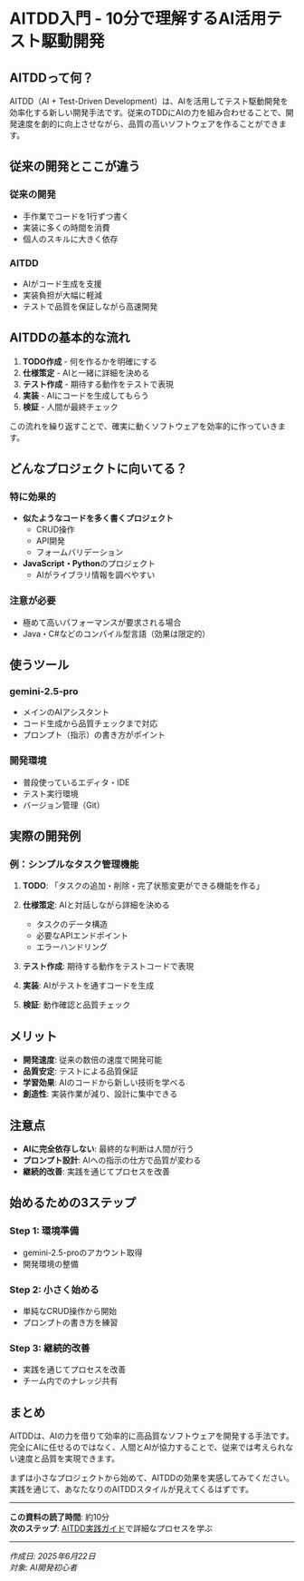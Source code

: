 # AITDD入門 - 10分で理解するAI活用テスト駆動開発

## AITDDって何？

AITDD（AI + Test-Driven Development）は、AIを活用してテスト駆動開発を効率化する新しい開発手法です。従来のTDDにAIの力を組み合わせることで、開発速度を劇的に向上させながら、品質の高いソフトウェアを作ることができます。

## 従来の開発とここが違う

### 従来の開発
- 手作業でコードを1行ずつ書く
- 実装に多くの時間を消費
- 個人のスキルに大きく依存

### AITDD
- AIがコード生成を支援
- 実装負担が大幅に軽減
- テストで品質を保証しながら高速開発

## AITDDの基本的な流れ

1. **TODO作成** - 何を作るかを明確にする
2. **仕様策定** - AIと一緒に詳細を決める
3. **テスト作成** - 期待する動作をテストで表現
4. **実装** - AIにコードを生成してもらう
5. **検証** - 人間が最終チェック

この流れを繰り返すことで、確実に動くソフトウェアを効率的に作っていきます。

## どんなプロジェクトに向いてる？

### 特に効果的
- **似たようなコードを多く書くプロジェクト**
  - CRUD操作
  - API開発
  - フォームバリデーション
- **JavaScript・Python**のプロジェクト
  - AIがライブラリ情報を調べやすい

### 注意が必要
- 極めて高いパフォーマンスが要求される場合
- Java・C#などのコンパイル型言語（効果は限定的）

## 使うツール

### gemini-2.5-pro
- メインのAIアシスタント
- コード生成から品質チェックまで対応
- プロンプト（指示）の書き方がポイント

### 開発環境
- 普段使っているエディタ・IDE
- テスト実行環境
- バージョン管理（Git）

## 実際の開発例

### 例：シンプルなタスク管理機能

1. **TODO**: 「タスクの追加・削除・完了状態変更ができる機能を作る」

2. **仕様策定**: AIと対話しながら詳細を決める
   - タスクのデータ構造
   - 必要なAPIエンドポイント
   - エラーハンドリング

3. **テスト作成**: 期待する動作をテストコードで表現

4. **実装**: AIがテストを通すコードを生成

5. **検証**: 動作確認と品質チェック

## メリット

- **開発速度**: 従来の数倍の速度で開発可能
- **品質安定**: テストによる品質保証
- **学習効果**: AIのコードから新しい技術を学べる
- **創造性**: 実装作業が減り、設計に集中できる

## 注意点

- **AIに完全依存しない**: 最終的な判断は人間が行う
- **プロンプト設計**: AIへの指示の仕方で品質が変わる
- **継続的改善**: 実践を通じてプロセスを改善

## 始めるための3ステップ

### Step 1: 環境準備
- gemini-2.5-proのアカウント取得
- 開発環境の整備

### Step 2: 小さく始める
- 単純なCRUD操作から開始
- プロンプトの書き方を練習

### Step 3: 継続的改善
- 実践を通じてプロセスを改善
- チーム内でのナレッジ共有

## まとめ

AITDDは、AIの力を借りて効率的に高品質なソフトウェアを開発する手法です。完全にAIに任せるのではなく、人間とAIが協力することで、従来では考えられない速度と品質を実現できます。

まずは小さなプロジェクトから始めて、AITDDの効果を実感してみてください。実践を通じて、あなたなりのAITDDスタイルが見えてくるはずです。

---

**この資料の読了時間**: 約10分  
**次のステップ**: [AITDD実践ガイド](./toc.md)で詳細なプロセスを学ぶ

---

*作成日: 2025年6月22日*  
*対象: AI開発初心者*
